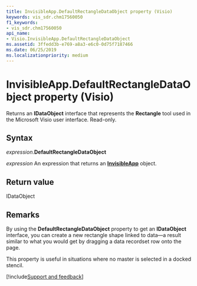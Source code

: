 ```yaml
---
title: InvisibleApp.DefaultRectangleDataObject property (Visio)
keywords: vis_sdr.chm17560050
f1_keywords:
- vis_sdr.chm17560050
api_name:
- Visio.InvisibleApp.DefaultRectangleDataObject
ms.assetid: 3ffedd3b-e769-a8a3-e6c0-0d75f7187466
ms.date: 06/25/2019
ms.localizationpriority: medium
---
```



# InvisibleApp.DefaultRectangleDataObject property (Visio)

Returns an **IDataObject** interface that represents the **Rectangle** tool used in the Microsoft Visio user interface. Read-only.


## Syntax

_expression_.**DefaultRectangleDataObject**

_expression_ An expression that returns an **[InvisibleApp](Visio.InvisibleApp.md)** object.


## Return value

IDataObject


## Remarks

By using the **DefaultRectangleDataObject** property to get an **IDataObject** interface, you can create a new rectangle shape linked to data—a result similar to what you would get by dragging a data recordset row onto the page. 

This property is useful in situations where no master is selected in a docked stencil.

[!include[Support and feedback](~/includes/feedback-boilerplate.md)]